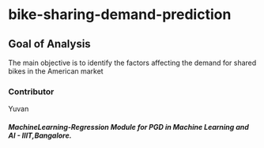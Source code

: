 # bike-sharing-demand-prediction

## Goal of Analysis

The main objective is to identify the factors affecting the demand for  shared bikes in the American market

### Contributor

Yuvan 


##### MachineLearning-Regression Module for PGD in Machine Learning and AI - IIIT,Bangalore.
